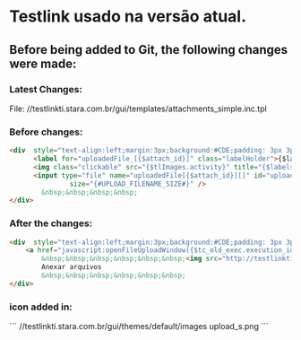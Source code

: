 <h1>Testlink usado na versão atual.</h1>

<h2>Before being added to Git, the following changes were made:</h2>


<h3>Latest Changes:</h3>


File: //testlinkti.stara.com.br/gui/templates/attachments_simple.inc.tpl

<h3>Before changes:</h3>

``` HTML
<div  style="text-align:left;margin:3px;background:#CDE;padding: 3px 3px 3px 3px;border-style: groove;border-width: thin;">
      <label for="uploadedFile_[{$attach_id}]" class="labelHolder">{$labels.local_file} </label>
      <img class="clickable" src="{$tlImages.activity}" title="{$labels.max_size_file_upload}: {$gui->import_limit} Bytes)">
      <input type="file" name="uploadedFile[{$attach_id}][]" id="uploadedFile_{$attach_id}" multiple 
               size="{#UPLOAD_FILENAME_SIZE#}" />
        &nbsp;&nbsp;&nbsp;&nbsp;
</div>
```


<h3>After the changes:</h3>

``` HTML
<div  style="text-align:left;margin:3px;background:#CDE;padding: 3px 3px 3px 3px;border-style: groove;border-width: thin;">
	<a href="javascript:openFileUploadWindow({$tc_old_exec.execution_id},'executions')">
      	&nbsp;&nbsp;&nbsp;&nbsp;&nbsp;&nbsp;<img src="http://testlinkti.stara.com.br/gui/themes/default/images/upload_s.png" title="Anexos" alt="Anexos" style="border:none"></a>
        Anexar arquivos
        &nbsp;&nbsp;&nbsp;&nbsp;&nbsp;&nbsp;
</div>

```

<h3>icon added in:</h3>
```
//testlinkti.stara.com.br/gui/themes/default/images
upload_s.png
```


